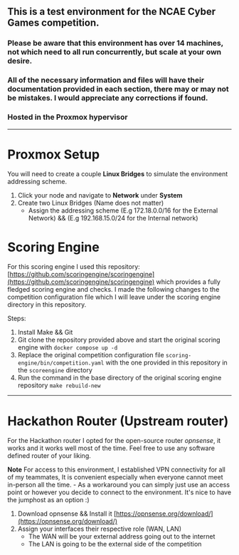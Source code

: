 ## This is a test environment for the NCAE Cyber Games competition. 

### Please be aware that this environment has over 14 machines, not which need to all run concurrently, but scale at your own desire. 

### All of the necessary information and files will have their documentation provided in each section, there may or may not be mistakes. I would appreciate any corrections if found. 

### Hosted in the Proxmox hypervisor 

---
# Proxmox Setup

You will need to create a couple **Linux Bridges** to simulate the environment addressing scheme. 

1. Click your node and navigate to **Network** under **System**
2. Create two Linux Bridges (Name does not matter)
    - Assign the addressing scheme (E.g 172.18.0.0/16 for the External Network) && (E.g 192.168.15.0/24 for the Internal network)


# Scoring Engine 

For this scoring engine I used this repository: [https://github.com/scoringengine/scoringengine](https://github.com/scoringengine/scoringengine) which provides a fully fledged scoring engine and checks. I made the following changes to the competition configuration file which I will leave under the scoring engine directory in this repository. 

Steps: 
1. Install Make && Git
2. Git clone the repository provided above and start the original scoring engine with `docker compose up -d`
3. Replace the original competition configuration file `scoring-engine/bin/competition.yaml` with the one provided in this repository in the `scoreengine` directory
4. Run the command in the base directory of the original scoring engine repository `make rebuild-new`

---
# Hackathon Router (Upstream router)

For the Hackathon router I opted for the open-source router *opnsense*, it works and it works well most of the time. Feel free to use any software defined router of your liking. 

**Note** For access to this environment, I established VPN connectivity for all of my teammates, It is convenient especially when everyone cannot meet in-person all the time. 
    - As a workaround you can simply just use an access point or however you decide to connect to the environment. It's nice to have the jumphost as an option :)

1. Download opnsense && Install it [https://opnsense.org/download/](https://opnsense.org/download/)
2. Assign your interfaces their respective role (WAN, LAN)
    - The WAN will be your external address going out to the internet 
    - The LAN is going to be the external side of the competition 